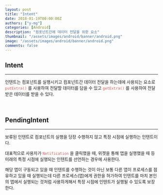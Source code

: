 ```yaml
---
layout: post
title: "Intent"
date: 2018-01-19T00:00:00Z
authors: ["y-mg"]
categories: [Android]
description: "컴포넌트간에 데이터 전달을 위한 요소"
thumbnail: "/assets/images/android/banner/android.png"
image: "/assets/images/android/banner/android.png"
comments: false
---
```


## Intent
***
인텐트는 컴포넌트를 실행시키고 컴포넌트간 데이터 전달을 하는데에 사용되는 요소로 <code style="color: #eb5657;">putExtra()</code> 를 사용하여 전달할 데이터를 담을 수 있고 <code style="color: #eb5657;">getExtra()</code> 를 사용하여 전달 받은 데이터를 받을 수 있다.
<br/>
<br/>
<br/>



## PendingIntent
***
보류된 인텐트로 컴포넌트의 실행을 당장 수행하지 않고 특정 시점에 실행하는 인텐트이다.
<br/>

대표적으로 사용자가 <code style="color: #eb5657;">Notification</code> 을 클릭했을 때, 위젯을 통해 앱을 실행했을 때 등 미래의 특정 시점에 실행되는 인텐트를 선언하는 경우에 사용한다.
<br/>

해당 앱이 구동되고 있을 때 인텐트를 수행하는 것이 아닌 보통 다른 앱이 프로세스를 점유하고 있을 때 실행되는데 다른 프로세스(앱)에게 권한을 허가하여 인텐트를 마치 본인의 앱에서 실행되는 것처럼 사용하게해서 특정 시점에 인텐트가 실행될 수 있도록 보장한다.

